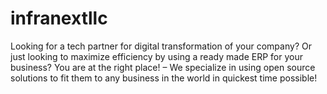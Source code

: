# infranextllc
Looking for a tech partner for digital transformation of your company? Or just looking to maximize efficiency by using a ready made ERP for your business? You are at the right place! – We specialize in using open source solutions to fit them to any business in the world in quickest time possible!
